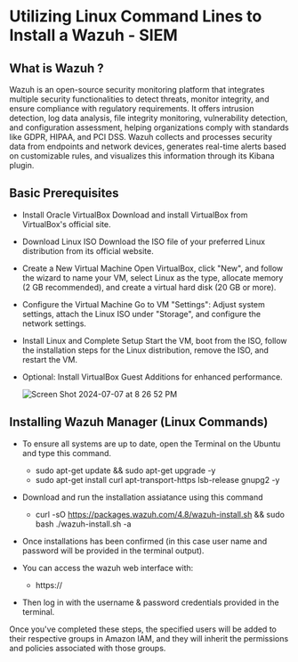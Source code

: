 # Utilizing Linux Command Lines to Install a Wazuh - SIEM

<h2> What is Wazuh ? </h2> Wazuh is an open-source security monitoring platform that integrates multiple security functionalities to detect threats, monitor integrity, and ensure compliance with regulatory requirements. It offers intrusion detection, log data analysis, file integrity monitoring, vulnerability detection, and configuration assessment, helping organizations comply with standards like GDPR, HIPAA, and PCI DSS. Wazuh collects and processes security data from endpoints and network devices, generates real-time alerts based on customizable rules, and visualizes this information through its Kibana plugin.
<h2> Basic Prerequisites</h2>
  
- Install Oracle VirtualBox Download and install VirtualBox from VirtualBox's official site.
- Download Linux ISO Download the ISO file of your preferred Linux distribution from its official website.
- Create a New Virtual Machine Open VirtualBox, click "New", and follow the wizard to name your VM, select Linux as the type, allocate memory (2 GB recommended), and create a virtual hard disk (20 GB or more).
- Configure the Virtual Machine Go to VM "Settings": Adjust system settings, attach the Linux ISO under "Storage", and configure the network settings.
- Install Linux and Complete Setup Start the VM, boot from the ISO, follow the installation steps for the Linux distribution, remove the ISO, and restart the VM.
- Optional: Install VirtualBox Guest Additions for enhanced performance.

  ![Screen Shot 2024-07-07 at 8 26 52 PM](https://github.com/user-attachments/assets/b8ba8ae1-e3c3-4c17-ac50-48798c26d190)

<h2>Installing Wazuh Manager (Linux Commands)</h2>

- To ensure all systems are up to date, open the Terminal on the Ubuntu and type this command.

  - sudo apt-get update && sudo apt-get upgrade -y
  - sudo apt-get install curl apt-transport-https lsb-release gnupg2 -y

- Download and run the installation assiatance using this command

  - curl -sO https://packages.wazuh.com/4.8/wazuh-install.sh && sudo bash ./wazuh-install.sh -a

- Once installations has been confirmed (in this case user name and password will be provided in the terminal output).
- You can access the wazuh web interface with:
  - https://<wazuh-dashboard-ip>
- Then log in with the username & password credentials provided in the terminal.
  



Once you've completed these steps, the specified users will be added to their respective groups in Amazon IAM, and they will inherit the permissions and policies associated with those groups.
